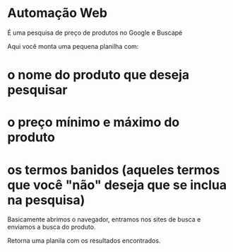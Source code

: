 # Automação Web

É uma pesquisa de preço de produtos no Google e Buscapé

Aqui você monta uma pequena planilha com:
 # o nome do produto que deseja pesquisar 
 # o preço mínimo e máximo do produto 
 # os termos banidos (aqueles termos que você "não" deseja que se inclua na pesquisa)
 
Basicamente abrimos o navegador, entramos nos sites de busca e enviamos a busca do produto.

Retorna uma planila com os resultados encontrados.

